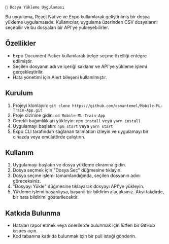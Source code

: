 

    📁 Dosya Yükleme Uygulaması

Bu uygulama, React Native ve Expo kullanılarak geliştirilmiş bir dosya yükleme uygulamasıdır. Kullanıcılar, uygulama üzerinden CSV dosyalarını seçebilir ve bu dosyaları bir API'ye yükleyebilirler.

## Özellikler

- Expo Document Picker kullanılarak belge seçme özelliği entegre edilmiştir.
- Seçilen dosyanın adı ve içeriği saklanır ve API'ye yükleme işlemi gerçekleştirilir.
- Hata yönetimi için Alert bileşeni kullanılmıştır.

## Kurulum

1. Projeyi klonlayın: `git clone https://github.com/osmantemel/Mobile-ML-Train-App.git`
2. Proje dizinine gidin: `cd Mobile-ML-Train-App`
3. Gerekli bağımlılıkları yükleyin: `npm install` veya `yarn install`
4. Uygulamayı başlatın: `npm start` veya `yarn start`
5. Expo CLI tarafından sağlanan talimatları izleyin ve uygulamayı bir cihazda veya emülatörde çalıştırın.

## Kullanım

1. Uygulamayı başlatın ve dosya yükleme ekranına gidin.
2. Dosya seçmek için "Dosya Seç" düğmesine tıklayın.
3. Dosya seçme işlemi tamamlandığında, seçilen dosyanın adını göreceksiniz.
4. "Dosyayı Yükle" düğmesine tıklayarak dosyayı API'ye yükleyin.
5. Yükleme işlemi başarılıysa, başarılı bir bildirim alacaksınız. Aksi takdirde, bir hata bildirimi gösterilecektir.

## Katkıda Bulunma

- Hataları rapor etmek veya önerilerde bulunmak için lütfen bir GitHub issues açın.
- Kod tabanına katkıda bulunmak için bir pull isteği gönderin. 



